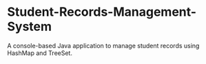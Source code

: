 # Student-Records-Management-System
A console-based Java application to manage student records using HashMap and TreeSet.
